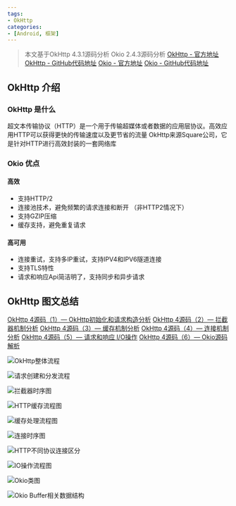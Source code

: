 ```yaml
---
tags: 
- OkHttp
categories:
- [Android, 框架]
---
```



>本文基于OkHttp 4.3.1源码分析 Okio 2.4.3源码分析
>[OkHttp - 官方地址](https://square.github.io/okhttp/)
[OkHttp - GitHub代码地址](https://github.com/square/okhttp)
>[Okio - 官方地址](https://square.github.io/okio/)
[Okio - GitHub代码地址](https://github.com/square/okio)


## OkHttp 介绍
### OkHttp 是什么
超文本传输协议（HTTP）是一个用于传输超媒体或者数据的应用层协议。高效应用HTTP可以获得更快的传输速度以及更节省的流量
OkHttp来源Square公司，它是针对HTTP进行高效封装的一套网络库

### Okio 优点
#### 高效
* 支持HTTP/2
* 连接池技术，避免频繁的请求连接和断开 （非HTTP2情况下）
* 支持GZIP压缩
* 缓存支持，避免重复请求

#### 高可用
* 连接重试，支持多IP重试，支持IPV4和IPV6隧道连接
* 支持TLS特性
* 请求和响应Api简洁明了，支持同步和异步请求

## OkHttp 图文总结
[OkHttp 4源码（1）— OkHttp初始化和请求构造分析](https://www.jianshu.com/p/ff836d3cacd1)
[OkHttp 4源码（2）— 拦截器机制分析](https://www.jianshu.com/p/0c830962c6e3)
[OkHttp 4源码（3）— 缓存机制分析](https://www.jianshu.com/p/2eafcd161dd9)
[OkHttp 4源码（4）— 连接机制分析](https://www.jianshu.com/p/be6d09f2656b)
[OkHttp 4源码（5）— 请求和响应 I/O操作](https://www.jianshu.com/p/097b1904f580)
[OkHttp 4源码（6）— Okio源码解析](https://www.jianshu.com/p/7b7ba4333c5e)


![OkHttp整体流程](https://upload-images.jianshu.io/upload_images/9696036-87cf14865f96650a.png?imageMogr2/auto-orient/strip%7CimageView2/2/w/1240)


![请求创建和分发流程](https://upload-images.jianshu.io/upload_images/9696036-d901334cea97e334.png?imageMogr2/auto-orient/strip%7CimageView2/2/w/1240)

![拦截器时序图](https://upload-images.jianshu.io/upload_images/9696036-037f59b6d4bbf080.png?imageMogr2/auto-orient/strip%7CimageView2/2/w/1240)

![HTTP缓存流程图](https://upload-images.jianshu.io/upload_images/9696036-e9f7b43d56529039.jpg?imageMogr2/auto-orient/strip%7CimageView2/2/w/1240)

![缓存处理流程图](https://upload-images.jianshu.io/upload_images/9696036-9a68e72386c130ac.png?imageMogr2/auto-orient/strip%7CimageView2/2/w/1240)

![连接时序图](https://upload-images.jianshu.io/upload_images/9696036-c629851ea8fb73d6.png?imageMogr2/auto-orient/strip%7CimageView2/2/w/1240)

![HTTP不同协议连接区分](https://upload-images.jianshu.io/upload_images/9696036-d16e8389d436637b.png?imageMogr2/auto-orient/strip%7CimageView2/2/w/1240)

![IO操作流程图](https://upload-images.jianshu.io/upload_images/9696036-4f71931e4b7a5416.png?imageMogr2/auto-orient/strip%7CimageView2/2/w/1240)

![Okio类图](https://upload-images.jianshu.io/upload_images/9696036-70458cdb60301a91.png?imageMogr2/auto-orient/strip%7CimageView2/2/w/1240)


![Okio Buffer相关数据结构](https://upload-images.jianshu.io/upload_images/9696036-a8366af16cf02cb6.png?imageMogr2/auto-orient/strip%7CimageView2/2/w/1240)


